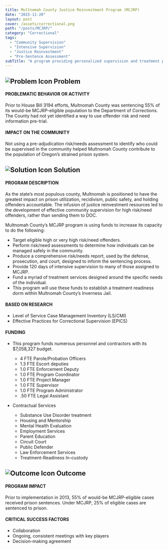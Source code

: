 ```yaml
---
title: Multnomah County Justice Reinvestment Program (MCJRP)
date: "2015-11-20"
layout: post
cover: /assets/correctional.png
path: "/posts/MCJRP/"
category: "Correctional"
tags:
  - "Community Supervision"
  - "Intensive Supervision"
  - "Justice Reinvestment"
  - "Pre-Sentence Assessment"
subTitle: "A program providing personalized supervision and treatment programs aims to reduce recidivism and prison use."
---
```

## ![Problem Icon](https://github.com/google/material-design-icons/raw/master/alert/1x_web/ic_error_outline_black_48dp.png "Problem") Problem

#### PROBLEMATIC BEHAVIOR OR ACTIVITY

Prior to House Bill 3194 efforts, Multnomah County was sentencing 55% of its would-be MCJRP-eligible population to the Department of Corrections. The County had not yet identified a way to use offender risk and need information pre-trial.

#### IMPACT ON THE COMMUNITY

Not using a pre-adjudication risk/needs assessment to identify who could be supervised in the community helped Multnomah County contribute to the population of Oregon’s strained prison system.

## ![Solution Icon](https://github.com/google/material-design-icons/raw/master/action/1x_web/ic_lightbulb_outline_black_48dp.png "Solution") Solution

#### PROGRAM DESCRIPTION

As the state’s most populous county, Multnomah is positioned to have the greatest impact on prison utilization, recidivism, public safety, and holding offenders accountable. The infusion of justice reinvestment resources led to the development of effective community supervision for high risk/need offenders, rather than sending them to DOC.

Multnomah County’s MCJRP program is using funds to increase its capacity to do the following:

- Target eligible high or very high risk/need offenders.
- Perform risk/need assessments to determine how individuals can be managed safely in the community.
- Produce a comprehensive risk/needs report, used by the defense, prosecution, and court, designed to inform the sentencing process.
- Provide 120 days of intensive supervision to many of those assigned to MCJRP.
- Fund a myriad of treatment services designed around the specific needs of the individual.
- This program will use these funds to establish a treatment readiness dorm within Multnomah County’s Inverness Jail.

#### BASED ON RESEARCH

- Level of Service Case Management Inventory (LS/CMI)
- Effective Practices for Correctional Supervision (EPICS)

#### FUNDING

- This program funds numerous personnel and contractors with its $7,058,327 budget.
   - 4 FTE Parole/Probation Officers
   - 1.3 FTE Escort deputies
   - 1.0 FTE Enforcement Deputy
   - 1.0 FTE Program Coordinator
   - 1.0 FTE Project Manager
   - 1.0 FTE Supervisor
   - 1.0 FTE Program Administrator
   - .50 FTE Legal Assistant

- Contractual Services
   - Substance Use Disorder treatment
   - Housing and Mentorship
   - Mental Health Evaluation
   - Employment Services
   - Parent Education
   - Circuit Court
   - Public Defender
   - Law Enforcement Services
   - Treatment-Readiness In-custody

## ![Outcome Icon](https://github.com/google/material-design-icons/raw/master/action/1x_web/ic_view_list_black_48dp.png "Outcome") Outcome

#### PROGRAM IMPACT

Prior to implementation in 2013, 55% of would-be MCJRP-eligible cases received prison sentences. Under MCJRP, 25% of eligible cases are sentenced to prison.

#### CRITICAL SUCCESS FACTORS

- Collaboration
- Ongoing, consistent meetings with key players
- Decision-making agreement

